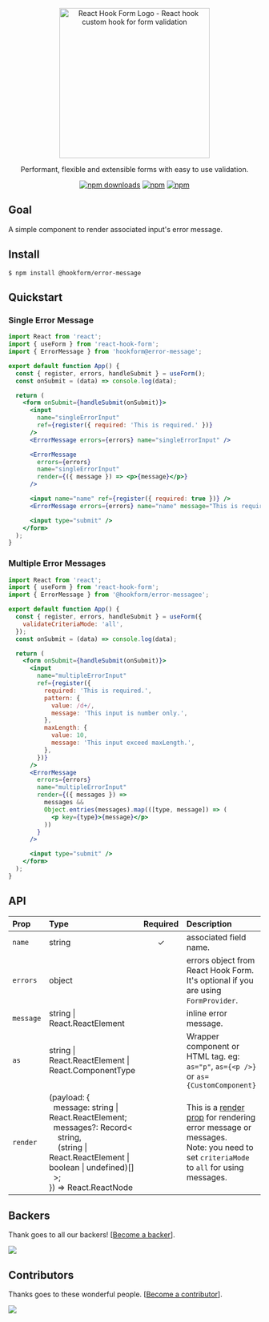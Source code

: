 <div align="center">
    <p align="center">
        <a href="https://react-hook-form.com" title="React Hook Form - Simple React forms validation">
            <img src="https://raw.githubusercontent.com/bluebill1049/react-hook-form/master/website/logo.png" alt="React Hook Form Logo - React hook custom hook for form validation" width="300px" />
        </a>
    </p>
</div>

<p align="center">Performant, flexible and extensible forms with easy to use validation.</p>

<div align="center">

[![npm downloads](https://img.shields.io/npm/dm/error-message.svg?style=for-the-badge)](https://www.npmjs.com/package/@hookform/error-message)
[![npm](https://img.shields.io/npm/dt/@hookform/error-message.svg?style=for-the-badge)](https://www.npmjs.com/package/@hookform/error-message)
[![npm](https://badgen.net/bundlephobia/minzip/@hookform/error-message?style=for-the-badge)](https://bundlephobia.com/result?p=@hookform/error-message)

</div>

## Goal

A simple component to render associated input's error message.

## Install

```
$ npm install @hookform/error-message
```

## Quickstart

### Single Error Message

```jsx
import React from 'react';
import { useForm } from 'react-hook-form';
import { ErrorMessage } from 'hookform@error-message';

export default function App() {
  const { register, errors, handleSubmit } = useForm();
  const onSubmit = (data) => console.log(data);

  return (
    <form onSubmit={handleSubmit(onSubmit)}>
      <input
        name="singleErrorInput"
        ref={register({ required: 'This is required.' })}
      />
      <ErrorMessage errors={errors} name="singleErrorInput" />

      <ErrorMessage
        errors={errors}
        name="singleErrorInput"
        render={({ message }) => <p>{message}</p>}
      />

      <input name="name" ref={register({ required: true })} />
      <ErrorMessage errors={errors} name="name" message="This is required" />

      <input type="submit" />
    </form>
  );
}
```

### Multiple Error Messages

```jsx
import React from 'react';
import { useForm } from 'react-hook-form';
import { ErrorMessage } from '@hookform/error-messagee';

export default function App() {
  const { register, errors, handleSubmit } = useForm({
    validateCriteriaMode: 'all',
  });
  const onSubmit = (data) => console.log(data);

  return (
    <form onSubmit={handleSubmit(onSubmit)}>
      <input
        name="multipleErrorInput"
        ref={register({
          required: 'This is required.',
          pattern: {
            value: /d+/,
            message: 'This input is number only.',
          },
          maxLength: {
            value: 10,
            message: 'This input exceed maxLength.',
          },
        })}
      />
      <ErrorMessage
        errors={errors}
        name="multipleErrorInput"
        render={({ messages }) =>
          messages &&
          Object.entries(messages).map(([type, message]) => (
            <p key={type}>{message}</p>
          ))
        }
      />

      <input type="submit" />
    </form>
  );
}
```

## API

| Prop      | Type                                                                                                                                                                                                                                                                  | Required | Description                                                                                                                                                                        |
| :-------- | :-------------------------------------------------------------------------------------------------------------------------------------------------------------------------------------------------------------------------------------------------------------------- | :------: | :--------------------------------------------------------------------------------------------------------------------------------------------------------------------------------- |
| `name`    | string                                                                                                                                                                                                                                                                |    ✓     | associated field name.                                                                                                                                                             |
| `errors`  | object                                                                                                                                                                                                                                                                |          | errors object from React Hook Form. It's optional if you are using `FormProvider`.                                                                                                 |
| `message` | string \| React.ReactElement                                                                                                                                                                                                                                          |          | inline error message.                                                                                                                                                              |
| `as`      | string \|<br>React.ReactElement \| <br>React.ComponentType                                                                                                                                                                                                            |          | Wrapper component or HTML tag. eg: `as="p"`, `as={<p />}` or `as={CustomComponent}`                                                                                                |
| `render`  | (payload: {<br>&nbsp;&nbsp;message: string \| React.ReactElement;<br>&nbsp;&nbsp;messages?: Record<<br>&nbsp;&nbsp;&nbsp;&nbsp;string,<br>&nbsp;&nbsp;&nbsp;&nbsp;(string \| React.ReactElement \| boolean \| undefined)[]<br>&nbsp;&nbsp;>;<br>}) => React.ReactNode |          | This is a [render prop](https://reactjs.org/docs/render-props.html) for rendering error message or messages. <br>Note: you need to set `criteriaMode` to `all` for using messages. |

## Backers

Thank goes to all our backers! [[Become a backer](https://opencollective.com/react-hook-form#backer)].

<a href="https://opencollective.com/react-hook-form#backers">
    <img src="https://opencollective.com/react-hook-form/backers.svg?width=950" />
</a>

## Contributors

Thanks goes to these wonderful people. [[Become a contributor](CONTRIBUTING.md)].

<a href="https://github.com/react-hook-form/react-hook-form/graphs/contributors">
    <img src="https://opencollective.com/react-hook-form/contributors.svg?width=950" />
</a>
